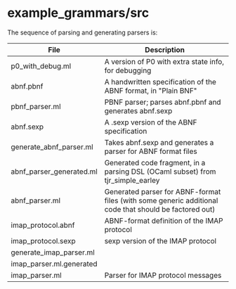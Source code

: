 # example_grammars/src

The sequence of parsing and generating parsers is:

| File                     | Description                                                  |
| ------------------------ | ------------------------------------------------------------ |
| p0_with_debug.ml         | A version of P0 with extra state info, for debugging         |
| abnf.pbnf                | A handwritten specification of the ABNF format, in "Plain BNF" |
| pbnf_parser.ml           | PBNF parser; parses abnf.pbnf and generates abnf.sexp        |
| abnf.sexp                | A .sexp version of the ABNF specification                    |
| generate_abnf_parser.ml  | Takes abnf.sexp and generates a parser for ABNF format files |
| abnf_parser_generated.ml | Generated code fragment, in a parsing DSL (OCaml subset) from tjr_simple_earley |
| abnf_parser.ml           | Generated parser for ABNF-format files (with some generic additional code that should be factored out) |
| imap_protocol.abnf       | ABNF-format definition of the IMAP protocol                  |
| imap_protocol.sexp       | sexp version of the IMAP protocol                            |
| generate_imap_parser.ml  |                                                              |
| imap_parser.ml.generated |                                                              |
| imap_parser.ml           | Parser for IMAP protocol messages                            |

